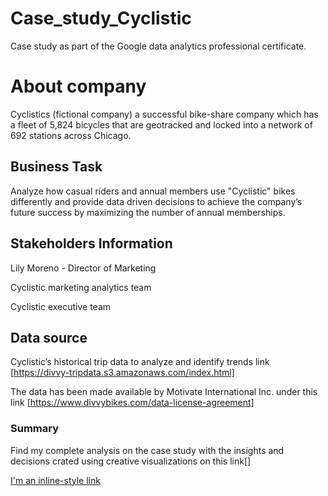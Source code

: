 # Case_study_Cyclistic
Case study as part of the Google data analytics professional certificate. 

# About company

Cyclistics (fictional company) a successful bike-share company which has a fleet of 5,824 bicycles that
are geotracked and locked into a network of 692 stations across Chicago. 


## Business Task

Analyze how casual riders and annual members use "Cyclistic" bikes differently and provide data driven decisions to achieve the company’s future success by maximizing the number of annual memberships. 


## Stakeholders Information

Lily Moreno - Director of Marketing

Cyclistic marketing analytics team

Cyclistic executive team


## Data source 

Cyclistic’s historical trip data to analyze and identify trends link [https://divvy-tripdata.s3.amazonaws.com/index.html] 

The data has been made available by Motivate International Inc. under this link [https://www.divvybikes.com/data-license-agreement]

### Summary

Find my complete analysis on the case study with the insights and decisions crated using creative visualizations on this link[]

[I'm an inline-style link](https://www.google.com)


